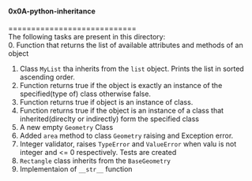 #### 0x0A-python-inheritance     
============================      
The following tasks are present in this directory:       
0. Function that returns the list of available attributes and methods of an object     
1. Class `MyList` tha inherits from the `list` object. Prints the list in sorted ascending order.      
2. Function returns true if the object is exactly an instance of the specified(type of) class otherwise false.      
3. Function returns true if object is an instance of class.     
4. Function returns true if the object is an instance of a class that inherited(direclty or indirectly) form the specified class     
5. A new empty `Geometry` Class      
6. Added `area` method to class `Geometry` raising and Exception error.     
7. Integer validator, raises `TypeError` and `ValueError` when valu is not integer and <= 0 respectively. Tests are created     
8. `Rectangle` class inherits from the `BaseGeometry`      
9. Implementaion of `__str__` function    
 
